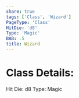 ```yaml
---
share: true
tags: ['Class', 'Wizard']
PageType: 'Class'
HitDie: 'd8'
Type: 'Magic'
BAB: .5
title: Wizard
---
```

# Class Details:

Hit Die: d8
Type: Magic